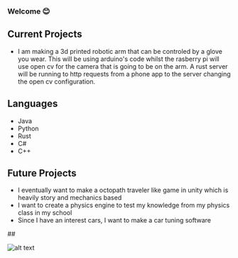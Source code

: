 ### Welcome 😊


## Current Projects
<ul>
    <li>I am making a 3d printed robotic arm that can be controled by a glove you wear. This will be using arduino's code whilst the rasberry pi will use open cv for the camera that is going to be on the arm. A rust server will be running to http requests from a phone app to the server changing the open cv configuration.
</ul>

## Languages
<ul>
    <li>Java
    <li>Python
    <li>Rust
    <li>C#
    <li>C++
</ul>


## Future Projects
<ul>
    <li>I eventually want to make a octopath traveler like game in unity which is heavily story and mechanics based
    <li>I want to create a physics engine to test my knowledge from my physics class in my school
    <li>Since I have an interest cars, I want to make a car tuning software 
</ul>
##

![alt text](https://madmuseum.org/sites/default/files/styles/5_x_3/public/2019/02/Ghost%20in%20the%20Shell_01_0.jpg?itok=vdR3Dmle)


